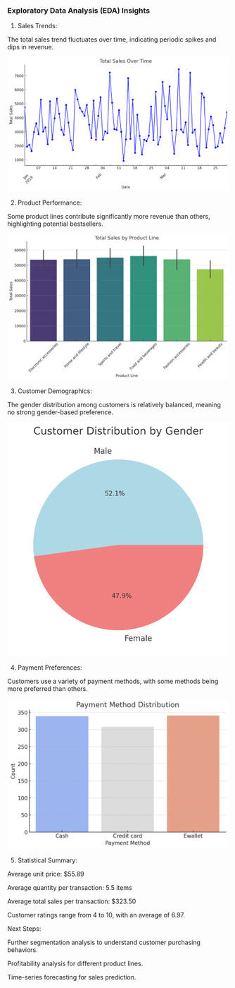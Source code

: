 ### Exploratory Data Analysis (EDA) Insights

1. Sales Trends:

The total sales trend fluctuates over time, indicating periodic spikes and dips in revenue.

![Sales Trends](graphs/time%20trend.jpg)

2. Product Performance:

Some product lines contribute significantly more revenue than others, highlighting potential bestsellers.

![Product Performance](graphs/product%20line.jpg)

3. Customer Demographics:

The gender distribution among customers is relatively balanced, meaning no strong gender-based preference.

![Customer Demographics](graphs/gender.jpg)

4. Payment Preferences:

Customers use a variety of payment methods, with some methods being more preferred than others.

![Payment Preferences](graphs/payment%20method.jpg)

5. Statistical Summary:

Average unit price: $55.89

Average quantity per transaction: 5.5 items

Average total sales per transaction: $323.50

Customer ratings range from 4 to 10, with an average of 6.97.

Next Steps:

Further segmentation analysis to understand customer purchasing behaviors.

Profitability analysis for different product lines.

Time-series forecasting for sales prediction.